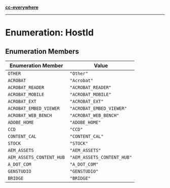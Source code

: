 [**cc-everywhere**](../../../../../index.md)

***

# Enumeration: HostId

## Enumeration Members

| Enumeration Member | Value |
| ------ | ------ |
| <a id="other"></a> `OTHER` | `"Other"` |
| <a id="acrobat"></a> `ACROBAT` | `"Acrobat"` |
| <a id="acrobat_reader"></a> `ACROBAT_READER` | `"ACROBAT_READER"` |
| <a id="acrobat_mobile"></a> `ACROBAT_MOBILE` | `"ACROBAT_MOBILE"` |
| <a id="acrobat_ext"></a> `ACROBAT_EXT` | `"ACROBAT_EXT"` |
| <a id="acrobat_embed_viewer"></a> `ACROBAT_EMBED_VIEWER` | `"ACROBAT_EMBED_VIEWER"` |
| <a id="acrobat_web_bench"></a> `ACROBAT_WEB_BENCH` | `"ACROBAT_WEB_BENCH"` |
| <a id="adobe_home"></a> `ADOBE_HOME` | `"ADOBE_HOME"` |
| <a id="ccd"></a> `CCD` | `"CCD"` |
| <a id="content_cal"></a> `CONTENT_CAL` | `"CONTENT_CAL"` |
| <a id="stock"></a> `STOCK` | `"STOCK"` |
| <a id="aem_assets"></a> `AEM_ASSETS` | `"AEM_ASSETS"` |
| <a id="aem_assets_content_hub"></a> `AEM_ASSETS_CONTENT_HUB` | `"AEM_ASSETS_CONTENT_HUB"` |
| <a id="a_dot_com"></a> `A_DOT_COM` | `"A_DOT_COM"` |
| <a id="genstudio"></a> `GENSTUDIO` | `"GENSTUDIO"` |
| <a id="bridge"></a> `BRIDGE` | `"BRIDGE"` |
